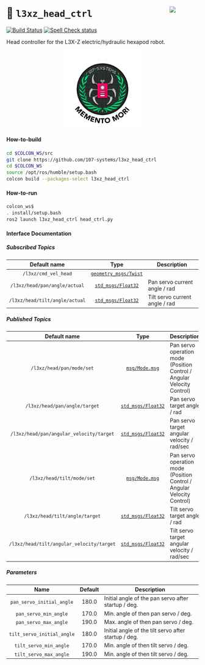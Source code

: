 <a href="https://107-systems.org/"><img align="right" src="https://raw.githubusercontent.com/107-systems/.github/main/logo/107-systems.png" width="15%"></a>
:floppy_disk: `l3xz_head_ctrl`
==============================
[![Build Status](https://github.com/107-systems/l3xz_head_ctrl/actions/workflows/ros2.yml/badge.svg)](https://github.com/107-systems/l3xz_head_ctrl/actions/workflows/ros2.yml)
[![Spell Check status](https://github.com/107-systems/l3xz_head_ctrl/actions/workflows/spell-check.yml/badge.svg)](https://github.com/107-systems/l3xz_head_ctrl/actions/workflows/spell-check.yml)

Head controller for the L3X-Z electric/hydraulic hexapod robot.

<p align="center">
  <a href="https://github.com/107-systems/l3xz"><img src="https://raw.githubusercontent.com/107-systems/.github/main/logo/l3xz-logo-memento-mori-github.png" width="40%"></a>
</p>

#### How-to-build
```bash
cd $COLCON_WS/src
git clone https://github.com/107-systems/l3xz_head_ctrl
cd $COLCON_WS
source /opt/ros/humble/setup.bash
colcon build --packages-select l3xz_head_ctrl
```

#### How-to-run
```bash
colcon_ws$
. install/setup.bash
ros2 launch l3xz_head_ctrl head_ctrl.py
```

#### Interface Documentation
##### Subscribed Topics
| Default name | Type | Description |
|:-:|:-:|-|
| `/l3xz/cmd_vel_head` | [`geometry_msgs/Twist`](http://docs.ros.org/en/api/geometry_msgs/html/msg/Twist.html) | |
| `/l3xz/head/pan/angle/actual` | [`std_msgs/Float32`](https://docs.ros2.org/foxy/api/std_msgs/msg/Float32.html) | Pan servo current angle / rad |
| `/l3xz/head/tilt/angle/actual` | [`std_msgs/Float32`](https://docs.ros2.org/foxy/api/std_msgs/msg/Float32.html) | Tilt servo current angle / rad |

##### Published Topics
| Default name | Type | Description |
|:-:|:-:|-|
| `/l3xz/head/pan/mode/set` | [`msg/Mode.msg`](https://github.com/107-systems/ros2_dynamixel_bridge/blob/main/msg/Mode.msg) |  Pan servo operation mode (Position Control / Angular Velocity Control) |
| `/l3xz/head/pan/angle/target` | [`std_msgs/Float32`](https://docs.ros2.org/foxy/api/std_msgs/msg/Float32.html) | Pan servo target angle / rad |
| `/l3xz/head/pan/angular_velocity/target` | [`std_msgs/Float32`](https://docs.ros2.org/foxy/api/std_msgs/msg/Float32.html) | Pan servo target angular velocity / rad/sec |
| `/l3xz/head/tilt/mode/set` | [`msg/Mode.msg`](https://github.com/107-systems/ros2_dynamixel_bridge/blob/main/msg/Mode.msg) |  Pan servo operation mode (Position Control / Angular Velocity Control) |
| `/l3xz/head/tilt/angle/target` | [`std_msgs/Float32`](https://docs.ros2.org/foxy/api/std_msgs/msg/Float32.html) | Tilt servo target angle / rad |
| `/l3xz/head/tilt/angular_velocity/target` | [`std_msgs/Float32`](https://docs.ros2.org/foxy/api/std_msgs/msg/Float32.html) | Tilt servo target angular velocity / rad/sec |

##### Parameters
| Name | Default | Description |
|:-:|:-:|-|
| `pan_servo_initial_angle` | 180.0 | Initial angle of the pan servo after startup / deg. |
| `pan_servo_min_angle` | 170.0 | Min. angle of then pan servo / deg. |
| `pan_servo_max_angle` | 190.0 | Max. angle of then pan servo / deg. |
| `tilt_servo_initial_angle` | 180.0 | Initial angle of the tilt servo after startup / deg. |
| `tilt_servo_min_angle` | 170.0 | Min. angle of then tilt servo / deg. |
| `tilt_servo_max_angle` | 190.0 | Min. angle of then tilt servo / deg. |
